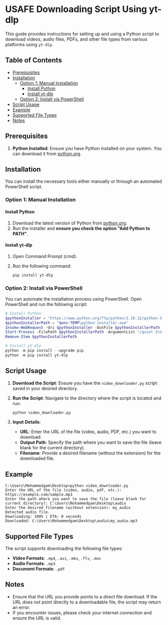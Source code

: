 # USAFE Downloading Script Using yt-dlp

This guide provides instructions for setting up and using a Python script to download videos, audio files, PDFs, and other file types from various platforms using `yt-dlp`.

## Table of Contents

- [Prerequisites](#prerequisites)
- [Installation](#installation)
  - [Option 1: Manual Installation](#option-1-manual-installation)
    - [Install Python](#install-python)
    - [Install yt-dlp](#install-yt-dlp)
  - [Option 2: Install via PowerShell](#option-2-install-via-powershell)
- [Script Usage](#script-usage)
- [Example](#example)
- [Supported File Types](#supported-file-types)
- [Notes](#notes)

## Prerequisites

1. **Python Installed**: Ensure you have Python installed on your system. You can download it from [python.org](https://www.python.org/downloads/).

## Installation

You can install the necessary tools either manually or through an automated PowerShell script.

### Option 1: Manual Installation

#### Install Python

1. Download the latest version of Python from [python.org](https://www.python.org/downloads/).
2. Run the installer and **ensure you check the option "Add Python to PATH"**.

#### Install yt-dlp

1. Open Command Prompt (cmd).
2. Run the following command:

   ```bash
   pip install yt-dlp
   ```

### Option 2: Install via PowerShell

You can automate the installation process using PowerShell. Open PowerShell and run the following script:

```powershell
# Install Python
$pythonInstaller = "https://www.python.org/ftp/python/3.10.12/python-3.10.12-amd64.exe"
$pythonInstallerPath = "$env:TEMP\python-installer.exe"
Invoke-WebRequest -Uri $pythonInstaller -OutFile $pythonInstallerPath
Start-Process -FilePath $pythonInstallerPath -ArgumentList "/quiet InstallAllUsers=1 PrependPath=1" -Wait
Remove-Item $pythonInstallerPath

# Install yt-dlp
python -m pip install --upgrade pip
python -m pip install yt-dlp
```

## Script Usage

1. **Download the Script**: Ensure you have the `video_downloader.py` script saved in your desired directory.

2. **Run the Script**: Navigate to the directory where the script is located and run:

   ```bash
   python video_downloader.py
   ```

3. **Input Details**:
   - **URL**: Enter the URL of the file (video, audio, PDF, etc.) you want to download.
   - **Output Path**: Specify the path where you want to save the file (leave blank for the current directory).
   - **Filename**: Provide a desired filename (without the extension) for the downloaded file.

## Example

```plaintext
C:\Users\Mohammedgam\Desktop>python video_downloader.py
Enter the URL of the file (video, audio, pdf, etc.): https://example.com/sample.mp3
Enter the path where you want to save the file (leave blank for current directory): C:\Users\Mohammedgam\Desktop\audio
Enter the desired filename (without extension): my_audio
Detected audio file.
Downloading: 100% | ETA: 0 seconds
Downloaded: C:\Users\Mohammedgam\Desktop\audio\my_audio.mp3
```

## Supported File Types

The script supports downloading the following file types:

- **Video Formats**: `.mp4`, `.avi`, `.mkv`, `.flv`, `.mov`
- **Audio Formats**: `.mp3`
- **Document Formats**: `.pdf`

## Notes

- Ensure that the URL you provide points to a direct file download. If the URL does not point directly to a downloadable file, the script may return an error.
- If you encounter issues, please check your internet connection and ensure the URL is valid.
